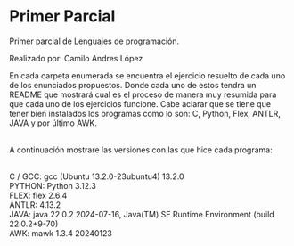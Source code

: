 # Primer Parcial
Primer parcial de Lenguajes de programación.

Realizado por: Camilo Andres López

En cada carpeta enumerada se encuentra el ejercicio resuelto de cada uno de los enunciados propuestos. Donde cada uno de estos tendra un README que mostrará cual es el proceso de manera muy resumida para que cada uno de los ejercicios funcione. Cabe aclarar que se tiene que tener bien instalados los programas como lo son: C, Python, Flex, ANTLR, JAVA y por último AWK. <br><br>

A continuación mostrare las versiones con las que hice cada programa: <br><br>

C / GCC: gcc (Ubuntu 13.2.0-23ubuntu4) 13.2.0 <br>
PYTHON: Python 3.12.3 <br>
FLEX: flex 2.6.4 <br>
ANTLR: 4.13.2 <br>
JAVA: java 22.0.2 2024-07-16, Java(TM) SE Runtime Environment (build 22.0.2+9-70) <br>
AWK: mawk 1.3.4 20240123
